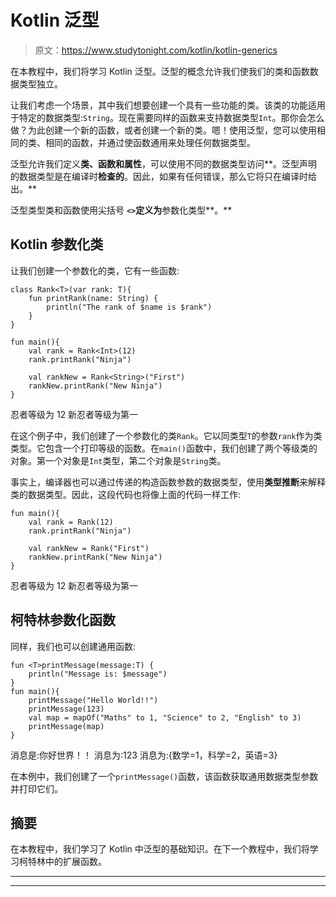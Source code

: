 # Kotlin 泛型

> 原文：<https://www.studytonight.com/kotlin/kotlin-generics>

在本教程中，我们将学习 Kotlin 泛型。泛型的概念允许我们使我们的类和函数数据类型独立。

让我们考虑一个场景，其中我们想要创建一个具有一些功能的类。该类的功能适用于特定的数据类型:`String`。现在需要同样的函数来支持数据类型`Int`。那你会怎么做？为此创建一个新的函数，或者创建一个新的类。嗯！使用泛型，您可以使用相同的类、相同的函数，并通过使函数通用来处理任何数据类型。

泛型允许我们定义**类、函数和属性**，可以使用不同的数据类型访问**。泛型声明的数据类型是在编译时**检查的**。因此，如果有任何错误，那么它将只在编译时给出。**

泛型类型类和函数使用尖括号 **`<>`定义为**参数化类型**。**

## Kotlin 参数化类

让我们创建一个参数化的类，它有一些函数:

```
class Rank<T>(var rank: T){
    fun printRank(name: String) {
        println("The rank of $name is $rank")
    }
}

fun main(){
    val rank = Rank<Int>(12)
    rank.printRank("Ninja")

    val rankNew = Rank<String>("First")
    rankNew.printRank("New Ninja")
}
```

忍者等级为 12
新忍者等级为第一

在这个例子中，我们创建了一个参数化的类`Rank`。它以同类型`T`的参数`rank`作为类类型。它包含一个打印等级的函数。在`main()`函数中，我们创建了两个等级类的对象。第一个对象是`Int`类型，第二个对象是`String`类。

事实上，编译器也可以通过传递的构造函数参数的数据类型，使用**类型推断**来解释类的数据类型。因此，这段代码也将像上面的代码一样工作:

```
fun main(){
    val rank = Rank(12)
    rank.printRank("Ninja")

    val rankNew = Rank("First")
    rankNew.printRank("New Ninja")
}
```

忍者等级为 12
新忍者等级为第一

## 柯特林参数化函数

同样，我们也可以创建通用函数:

```
fun <T>printMessage(message:T) {
    println("Message is: $message")
}
fun main(){
    printMessage("Hello World!!")
    printMessage(123)
    val map = mapOf("Maths" to 1, "Science" to 2, "English" to 3)
    printMessage(map)
}
```

消息是:你好世界！！
消息为:123
消息为:{数学=1，科学=2，英语=3}

在本例中，我们创建了一个`printMessage()`函数，该函数获取通用数据类型参数并打印它们。

## 摘要

在本教程中，我们学习了 Kotlin 中泛型的基础知识。在下一个教程中，我们将学习柯特林中的扩展函数。

* * *

* * *